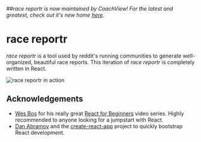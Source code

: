 *##race reportr is now maintained by CoachView! For the latest and greatest, check out it's new home [here](https://github.com/coachview/race-reportr).*


# race reportr

*race reportr* is a tool used by reddit's running communities to generate well-organized, beautiful race reports. This iteration of *race reportr* is completely written in React.

![race reportr in action](https://media.giphy.com/media/l0ExcOc7pJTPcwtkk/source.gif "race reportr in action")

## Acknowledgements

* [Wes Bos](https://twitter.com/wesbos) for his really great [React for Beginners](https://www.reactforbeginners.com) video series. Highly recommended to anyone looking for a jumpstart with React.
* [Dan Abramov](https://twitter.com/dan_abramov) and the [create-react-app](https://github.com/facebookincubator/create-react-app) project to quickly bootstrap React development.
